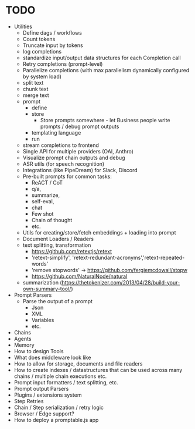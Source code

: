 # TODO

- Utilities
  - Define dags / workflows
  - Count tokens
  - Truncate input by tokens
  - log completions
  - standardize input/output data structures for each Completion call
  - Retry completions (prompt-level)
  - Parallelize completions (with max parallelism dynamically configured by system load)
  - split text
  - chunk text
  - merge text
  - prompt
    - define
    - store
      - Store prompts somewhere - let Business people write prompts / debug prompt outputs
    - templating language
    - run
  - stream completions to frontend
  - Single API for multiple providers (OAI, Anthro)
  - Visualize prompt chain outputs and debug
  - ASR utils (for speech recognition)
  - Integrations (like PipeDream) for Slack, Discord
  - Pre-built prompts for common tasks:
    - ReACT / CoT
    - q/a,
    - summarize,
    - self-eval,
    - chat
    - Few shot
    - Chain of thought
    - etc.
  - Utils for creating/store/fetch embeddings + loading into prompt
  - Document Loaders / Readers
  - text splitting, transformation
    - https://github.com/retextjs/retext
    - 'retext-simplify', 'retext-redundant-acronyms','retext-repeated-words'
    - 'remove stopwords' -> https://github.com/fergiemcdowall/stopw
    - https://github.com/NaturalNode/natural
  - summarization (https://thetokenizer.com/2013/04/28/build-your-own-summary-tool/)
- Prompt Parsers
  - Parse the output of a prompt
    - Json
    - XML
    - Variables
    - etc.
- Chains
- Agents
- Memory
- How to design Tools
- What does middleware look like
- How to allow for storage, documents and file readers
- How to create indexes / datastructures that can be used across many chains / multiple chain executions etc.
- Prompt input formatters / text splitting, etc.
- Prompt output Parsers
- Plugins / extensions system
- Step Retries
- Chain / Step serialization / retry logic
- Browser / Edge support?
- How to deploy a promptable.js app
